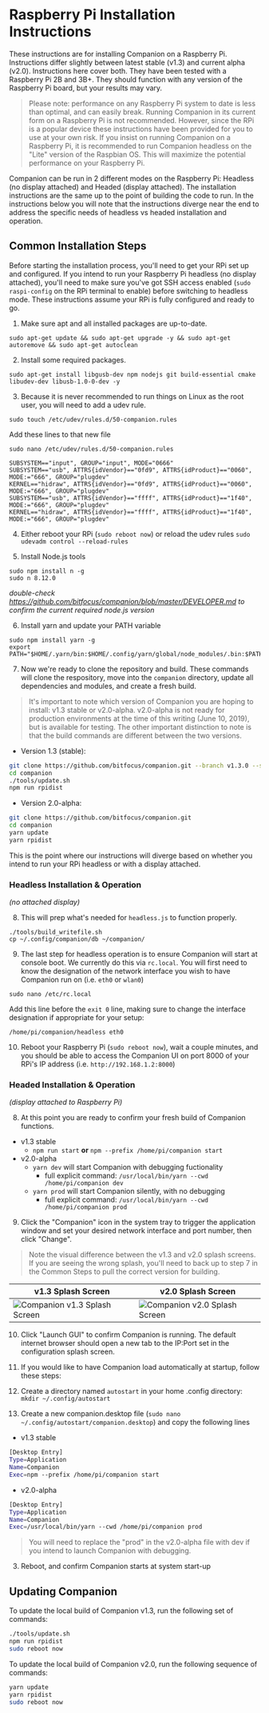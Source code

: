 # Raspberry Pi Installation Instructions
These instructions are for installing Companion on a Raspberry Pi. Instructions differ slightly between latest stable (v1.3) and current alpha (v2.0). Instructions here cover both. They have been tested with a Raspberry Pi 2B and 3B+. They should function with any version of the Raspberry Pi board, but your results may vary.

> Please note: performance on any Raspberry Pi system to date is less than optimal, and can easily break. Running Companion in its current form on a Raspberry Pi is not recommended. However, since the RPi is a popular device these instructions have been provided for you to use at your own risk. If you insist on running Companion on a Raspberry Pi, it is recommended to run Companion headless on the "Lite" version of the Raspbian OS. This will maximize the potential performance on your Raspberry Pi.

Companion can be run in 2 different modes on the Raspberry Pi: Headless (no display attached) and Headed (display attached). The installation instructions are the same up to the point of building the code to run. In the instructions below you will note that the instructions diverge near the end to address the specific needs of headless vs headed installation and operation.

## Common Installation Steps
Before starting the installation process, you'll need to get your RPi set up and configured. If you intend to run your Raspberry Pi headless (no display attached), you'll need to make sure you've got SSH access enabled (`sudo raspi-config` on the RPi terminal to enable) before switching to headless mode. These instructions assume your RPi is fully configured and ready to go.

1. Make sure apt and all installed packages are up-to-date.
```
sudo apt-get update && sudo apt-get upgrade -y && sudo apt-get autoremove && sudo apt-get autoclean
```

2. Install some required packages.
```
sudo apt-get install libgusb-dev npm nodejs git build-essential cmake libudev-dev libusb-1.0-0-dev -y
```

3. Because it is never recommended to run things on Linux as the root user, you will need to add a udev rule.
```
sudo touch /etc/udev/rules.d/50-companion.rules
```
Add these lines to that new file
```
sudo nano /etc/udev/rules.d/50-companion.rules
```
```
SUBSYSTEM=="input", GROUP="input", MODE="0666"
SUBSYSTEM=="usb", ATTRS{idVendor}=="0fd9", ATTRS{idProduct}=="0060", MODE:="666", GROUP="plugdev"
KERNEL=="hidraw", ATTRS{idVendor}=="0fd9", ATTRS{idProduct}=="0060", MODE:="666", GROUP="plugdev"
SUBSYSTEM=="usb", ATTRS{idVendor}=="ffff", ATTRS{idProduct}=="1f40", MODE:="666", GROUP="plugdev"
KERNEL=="hidraw", ATTRS{idVendor}=="ffff", ATTRS{idProduct}=="1f40", MODE:="666", GROUP="plugdev"
```

4. Either reboot your RPi (`sudo reboot now`) or reload the udev rules `sudo udevadm control --reload-rules`

5. Install Node.js tools
```
sudo npm install n -g
sudo n 8.12.0
```
*double-check https://github.com/bitfocus/companion/blob/master/DEVELOPER.md to confirm the current required node.js version*

6. Install yarn and update your PATH variable
```
sudo npm install yarn -g
export PATH="$HOME/.yarn/bin:$HOME/.config/yarn/global/node_modules/.bin:$PATH"
```

7. Now we're ready to clone the repository and build. These commands will clone the respository, move into the `companion` directory, update all dependencies and modules, and create a fresh build.
> It's important to note which version of Companion you are hoping to install: v1.3 stable or v2.0-alpha. v2.0-alpha is not ready for production environments at the time of this writing (June 10, 2019), but is available for testing. The other important distinction to note is that the build commands are different between the two versions.

* Version 1.3 (stable):
```bash
git clone https://github.com/bitfocus/companion.git --branch v1.3.0 --single-branch
cd companion
./tools/update.sh
npm run rpidist
```
* Version 2.0-alpha:
```bash
git clone https://github.com/bitfocus/companion.git
cd companion
yarn update
yarn rpidist
```

This is the point where our instructions will diverge based on whether you intend to run your RPi headless or with a display attached.

### Headless Installation & Operation
_(no attached display)_

8. This will prep what's needed for `headless.js` to function properly.
```
./tools/build_writefile.sh
cp ~/.config/companion/db ~/companion/
```

9. The last step for headless operation is to ensure Companion will start at console boot. We currently do this via `rc.local`. You will first need to know the designation of the network interface you wish to have Companion run on (i.e. `eth0` or `wlan0`)
```
sudo nano /etc/rc.local
```
Add this line before the `exit 0` line, making sure to change the interface designation if appropriate for your setup:
```
/home/pi/companion/headless eth0
```

10. Reboot your Raspberry Pi (`sudo reboot now`), wait a couple minutes, and you should be able to access the Companion UI on port 8000 of your RPi's IP address (i.e. `http://192.168.1.2:8000`)

### Headed Installation & Operation
_(display attached to Raspberry Pi)_

8. At this point you are ready to confirm your fresh build of Companion functions.
  * v1.3 stable
    * `npm run start` **or** `npm --prefix /home/pi/companion start`
  * v2.0-alpha
    * `yarn dev` will start Companion with debugging fuctionality
      * full explicit command: `/usr/local/bin/yarn --cwd /home/pi/companion dev`
    * `yarn prod` will start Companion silently, with no debugging
      * full explicit command: `/usr/local/bin/yarn --cwd /home/pi/companion prod`

9. Click the "Companion" icon in the system tray to trigger the application window and set your desired network interface and port number, then click "Change".
> Note the visual difference between the v1.3 and v2.0 splash screens. If you are seeing the wrong splash, you'll need to back up to step 7 in the Common Steps to pull the correct version for building.

| v1.3 Splash Screen | v2.0 Splash Screen |
| --- | --- |
| ![Companion v1.3 Splash Screen](https://github.com/jarodwsams/companion/blob/master/documentation/images/companion-splash-1.3.png?raw=true) | ![Companion v2.0 Splash Screen](https://github.com/jarodwsams/companion/blob/master/documentation/images/companion-splash-2.0.png?raw=true) |

10. Click "Launch GUI" to confirm Companion is running. The default internet browser should open a new tab to the IP:Port set in the configuration splash screen.

11. If you would like to have Companion load automatically at startup, follow these steps:
  1. Create a directory named `autostart` in your home .config directory: `mkdir ~/.config/autostart`
  2. Create a new companion.desktop file (`sudo nano ~/.config/autostart/companion.desktop`) and copy the following lines  
   * v1.3 stable
```bash
[Desktop Entry]
Type=Application
Name=Companion
Exec=npm --prefix /home/pi/companion start
```
   * v2.0-alpha
```bash
[Desktop Entry]
Type=Application
Name=Companion
Exec=/usr/local/bin/yarn --cwd /home/pi/companion prod
```

>You will need to replace the "prod" in the v2.0-alpha file with dev if you intend to launch Companion with debugging.

  3. Reboot, and confirm Companion starts at system start-up


## Updating Companion
To update the local build of Companion v1.3, run the following set of commands:
```bash
./tools/update.sh
npm run rpidist
sudo reboot now
```

To update the local build of Companion v2.0, run the following sequence of commands:
```bash
yarn update
yarn rpidist
sudo reboot now
```

